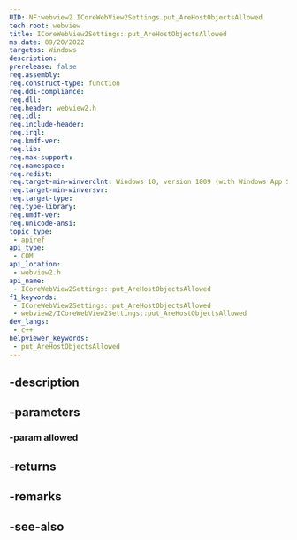 ```yaml
---
UID: NF:webview2.ICoreWebView2Settings.put_AreHostObjectsAllowed
tech.root: webview
title: ICoreWebView2Settings::put_AreHostObjectsAllowed
ms.date: 09/20/2022
targetos: Windows
description: 
prerelease: false
req.assembly: 
req.construct-type: function
req.ddi-compliance: 
req.dll: 
req.header: webview2.h
req.idl: 
req.include-header: 
req.irql: 
req.kmdf-ver: 
req.lib: 
req.max-support: 
req.namespace: 
req.redist: 
req.target-min-winverclnt: Windows 10, version 1809 (with Windows App SDK 1.1 or later)
req.target-min-winversvr: 
req.target-type: 
req.type-library: 
req.umdf-ver: 
req.unicode-ansi: 
topic_type:
 - apiref
api_type:
 - COM
api_location:
 - webview2.h
api_name:
 - ICoreWebView2Settings::put_AreHostObjectsAllowed
f1_keywords:
 - ICoreWebView2Settings::put_AreHostObjectsAllowed
 - webview2/ICoreWebView2Settings::put_AreHostObjectsAllowed
dev_langs:
 - c++
helpviewer_keywords:
 - put_AreHostObjectsAllowed
---
```


## -description

## -parameters

### -param allowed

## -returns

## -remarks

## -see-also

